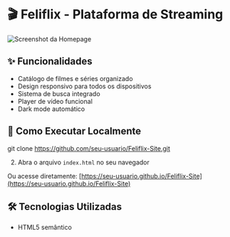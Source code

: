 # 🎬 Feliflix - Plataforma de Streaming



![Screenshot da Homepage](images/screenshot.png)

## ✨ Funcionalidades

- Catálogo de filmes e séries organizado
- Design responsivo para todos os dispositivos
- Sistema de busca integrado
- Player de vídeo funcional
- Dark mode automático

## 🚀 Como Executar Localmente

git clone https://github.com/seu-usuario/Feliflix-Site.git

2. Abra o arquivo `index.html` no seu navegador

Ou acesse diretamente: [https://seu-usuario.github.io/Feliflix-Site](https://seu-usuario.github.io/Feliflix-Site)

## 🛠 Tecnologias Utilizadas

- HTML5 semântico







